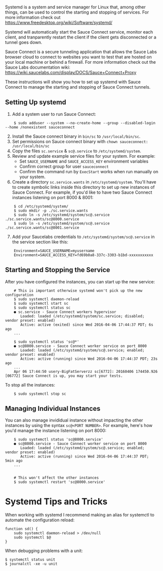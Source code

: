 Systemd is a system and service manager for Linux that, among other things, can be used to control the starting and stopping of services. For more information check out https://www.freedesktop.org/wiki/Software/systemd/

Systemd will automatically start the Sauce Connect service, monitor each client, and tranparently restart the client if the client gets disconnected or a tunnel goes down.

Sauce Connect is a secure tunneling application that allows the Sauce Labs browser cloud to connect to websites you want to test that are hosted on your local machine or behind a firewall. For more information check out the Sauce Labs documentation wiki: https://wiki.saucelabs.com/display/DOCS/Sauce+Connect+Proxy

These instructions will show you how to set up systemd with Sauce Connect to manage the starting and stopping of Sauce Connect tunnels.

Setting Up systemd
----------------

1. Add a system user to run Sauce Connect:
```
    $ sudo adduser --system --no-create-home --group --disabled-login --home /nonexistent sauceconnect
```
2. Install the Sauce connect binary in `bin/sc` to `/usr/local/bin/sc`.
3. Set permissions on Sauce connect binary with `chown sauceconnect: /usr/local/bin/sc`
4. Copy the files `sc.service` & `sc@.service` to `/etc/systemd/system`.
5. Review and update example service files for your system. For example:
   * Set `SAUCE_USERNAME` and `SAUCE_ACCESS_KEY` environment variables
   * Confirm correct group for user `sauceconnect`
   * Confirm the command run by `ExecStart` works when run manually on your system.
6. Create a directory `sc.service.wants` in `/etc/systemd/system`.
   You'll have to create symbolic links inside this directory to set up new instances of Sauce
Connect. For example, if you'd like to have two Sauce Connect instances listening on
port 8000 & 8001:
```
    $ cd /etc/systemd/system/
    $ sudo mkdir -p ./sc.service.wants
    $ sudo ln -s /etc/systemd/system/sc@.service ./sc.service.wants/sc@8000.service
    $ sudo ln -s /etc/systemd/system/sc@.service ./sc.service.wants/sc@8001.service
```
7. Add your Saucelabs credentials to `/etc/systemd/system/sc@.service` in the
   service section like this:
```
    Environment=SAUCE_USERNAME=myusername
    Environment=SAUCE_ACCESS_KEY=fd69b0a8-337c-3303-b1bd-xxxxxxxxxxx
```

Starting and Stopping the Service
---------------------
After you have configured the instances, you can start up the new service:
```
    # This is important otherwise systemd won't pick up the new configuration
    $ sudo systemctl daemon-reload
    $ sudo systemctl start sc
    $ sudo systemctl status sc
    ● sc.service - Sauce Connect workers hypervisor
       Loaded: loaded (/etc/systemd/system/sc.service; disabled; vendor preset: enabled)
       Active: active (exited) since Wed 2016-04-06 17:44:37 PDT; 6s ago
    ...

    $ sudo systemctl status 'sc@*'
    ● sc@8000.service - Sauce Connect worker service on port 8000
       Loaded: loaded (/etc/systemd/system/sc@.service; enabled; vendor preset: enabled)
       Active: active (running) since Wed 2016-04-06 17:44:37 PDT; 23s ago
    ...
    Apr 06 17:44:50 usery-BigFatServerzz sc[6772]: 20160406 174450.926 [06772] Sauce Connect is up, you may start your tests.
```
To stop all the instances:
```
    $ sudo systemctl stop sc
```
Managing Individual Instances
-----------------------------
You can also manage invididual instance without impacting the other instances by using the syntax `sc@<PORT NUMBER>`. For example, here's how you'd manage the instance listening on port 8000:
```
    $ sudo systemctl status 'sc@8000.service'
    ● sc@8000.service - Sauce Connect worker service on port 8000
       Loaded: loaded (/etc/systemd/system/sc@.service; enabled; vendor preset: enabled)
       Active: active (running) since Wed 2016-04-06 17:44:37 PDT; 5min ago
    ...


    # This won't affect the other instances
    $ sudo systemctl restart 'sc@8000.service'

```
Systemd Tips and Tricks
=====================

When working with systemd I recommend making an alias for systemctl to automate
the configuration reload:

    function sd() {
        sudo systemctl daemon-reload > /dev/null
        sudo systemctl $@
    }

When debugging problems with a unit:

    $ systemctl status unit
    $ journalctl -xe -u unit
